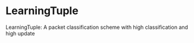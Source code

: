 # LearningTuple
LearningTuple: A packet classification scheme with high classification and high update
